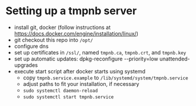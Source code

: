 # Setting up a tmpnb server

 * install git, docker (follow instructions at https://docs.docker.com/engine/installation/linux/)
 * git checkout this repo into `/opt/`
 * configure dns
 * set up certificates in `/ssl/`, named `tmpnb.ca`, `tmpnb.crt`, and `tmpnb.key`
 * set up automatic updates: dpkg-reconfigure --priority=low unattended-upgrades
 * execute start script after docker starts using systemd
   * copy `tmpnb.service.example` to `/lib/systemd/system/tmpnb.service`
   * adjust paths to fit your installation, if necessary
   * `sudo systemctl daemon-reload`
   * `sudo systemctl start tmpnb.service`


